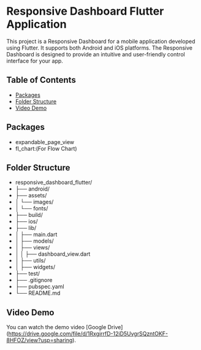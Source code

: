 # Responsive Dashboard Flutter Application

This project is a Responsive Dashboard for a mobile application developed using Flutter. It supports both Android and iOS platforms. The Responsive Dashboard is designed to provide an intuitive and user-friendly control interface for your app.

## Table of Contents

- [Packages](#packages)
- [Folder Structure](#folder-structure)
- [Video Demo](#Video-Demo)

## Packages

- expandable_page_view
- fl_chart:(For Flow Chart) 

## Folder Structure

- responsive_dashboard_flutter/
- ├── android/
- ├── assets/
- │   └── images/
- │   └── fonts/
- ├── build/
- ├── ios/
- ├── lib/
- │   ├── main.dart
- │   ├── models/
- │   ├── views/
- │   │   ├── dashboard_view.dart
- │   ├── utils/
- │   ├── widgets/
- ├── test/
- ├── .gitignore
- ├── pubspec.yaml
- └── README.md

## Video Demo
You can watch the demo video [Google Drive] (https://drive.google.com/file/d/1RxgirrfD-12iD5UvgrSQzntOKF-8HFOZ/view?usp=sharing).
